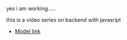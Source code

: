 yes i am working.....

this is a video series on backend with javasript

- [Model link](https://app.eraser.io/workspace/3Hl9T42WFTHpTPs5wdrB?origin=share)